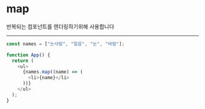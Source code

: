 # map

반복되는 컴포넌트를 렌더링하기위해 사용합니다

---

```js
const names = ["눈사람", "얼음", "눈", "바람"];

function App() {
  return (
    <ul>
      {names.map((name) => (
        <li>{name}</li>
      ))}
    </ul>
  );
}
```
